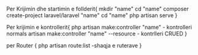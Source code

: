 
Per Krijimin dhe startimin e follderit{
mkdir "name"
cd "name"
composer create-project laravel/laravel "name"
cd  "name"
php artisan serve
}

Per krijimin e kontrollerit{
php artisan make:controller "name" - kontrolleri normals
artisan make:controller "name" --resource - kontrlleri CRUED
}

per Router {
php artisan route:list -shaqja e ruterave
}



